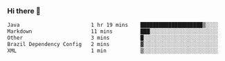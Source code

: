 ### Hi there 👋

<!--START_SECTION:waka-->

```txt
Java                       1 hr 19 mins    ████████████████████▒░░░░   80.76 %
Markdown                   11 mins         ███░░░░░░░░░░░░░░░░░░░░░░   11.45 %
Other                      3 mins          █░░░░░░░░░░░░░░░░░░░░░░░░   03.74 %
Brazil Dependency Config   2 mins          ▓░░░░░░░░░░░░░░░░░░░░░░░░   02.41 %
XML                        1 min           ▒░░░░░░░░░░░░░░░░░░░░░░░░   01.37 %
```

<!--END_SECTION:waka-->

<!--
**jerry-shao/jerry-shao** is a ✨ _special_ ✨ repository because its `README.md` (this file) appears on your GitHub profile.

Here are some ideas to get you started:

- 🔭 I’m currently working on ...
- 🌱 I’m currently learning ...
- 👯 I’m looking to collaborate on ...
- 🤔 I’m looking for help with ...
- 💬 Ask me about ...
- 📫 How to reach me: ...
- 😄 Pronouns: ...
- ⚡ Fun fact: ...
-->
